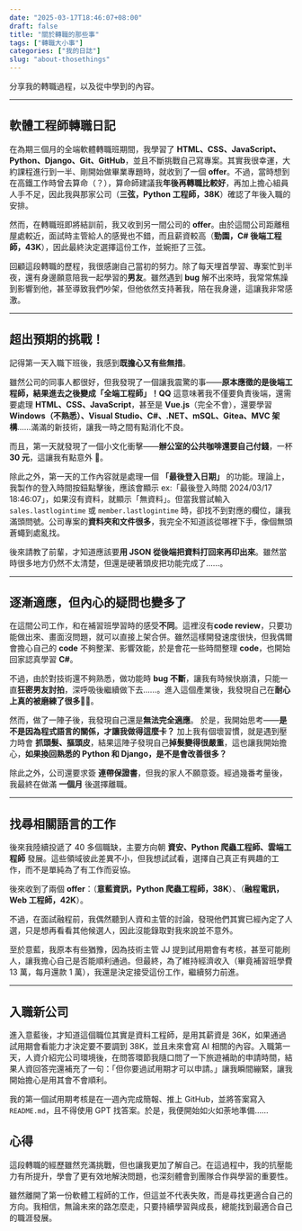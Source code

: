 ```yaml
---
date: "2025-03-17T18:46:07+08:00"
draft: false
title: "關於轉職的那些事"
tags: ["轉職大小事"]
categories: ["我的日誌"]
slug: "about-thosethings"
---
```


分享我的轉職過程，以及從中學到的內容。

<!--more-->

---

## **軟體工程師轉職日記**

在為期三個月的全端軟體轉職班期間，我學習了 **HTML、CSS、JavaScript、Python、Django、Git、GitHub**，並且不斷挑戰自己寫專案。其實我很幸運，大約課程進行到一半、剛開始做畢業專題時，就收到了一個 **offer**。不過，當時想到在高鐵工作時曾去算命（？），算命師建議我**年後再轉職比較好**，再加上擔心組員人手不足，因此我與那家公司（**三弦，Python 工程師，38K**）確認了年後入職的安排。

然而，在轉職班即將結訓前，我又收到另一間公司的 **offer**。由於這間公司距離租屋處較近，面試時主管給人的感覺也不錯，而且薪資較高（**勁園，C# 後端工程師，43K**），因此最終決定選擇這份工作，並婉拒了三弦。

回顧這段轉職的歷程，我很感謝自己當初的努力。除了每天埋首學習、專案忙到半夜，還有身邊願意陪我一起學習的**男友**。雖然遇到 **bug** 解不出來時，我常常焦躁到影響到他，甚至導致我們吵架，但他依然支持著我，陪在我身邊，這讓我非常感激。

---

## **超出預期的挑戰！**

記得第一天入職下班後，我感到**既擔心又有些無措**。

雖然公司的同事人都很好，但我發現了一個讓我震驚的事——**原本應徵的是後端工程師，結果進去之後變成「全端工程師」！QQ** 這意味著我不僅要負責後端，還需要處理 **HTML、CSS、JavaScript**，甚至是 **Vue.js**（完全不會），還要學習 **Windows（不熟悉）、Visual Studio、C#、.NET、mSQL、Gitea、MVC 架構**……滿滿的新技術，讓我一時之間有點消化不良。

而且，第一天就發現了一個小文化衝擊——**辦公室的公共咖啡還要自己付錢**，一杯 **30 元**，這讓我有點意外 🤣。

除此之外，第一天的工作內容就是處理一個 **「最後登入日期」** 的功能。理論上，我製作的登入時間按鈕點擊後，應該會顯示 ex:「最後登入時間 2024/03/17 18:46:07」，如果沒有資料，就顯示「無資料」。但當我嘗試輸入 `sales.lastlogintime` 或 `member.lastlogintime` 時，卻找不到對應的欄位，讓我滿頭問號。公司專案的**資料夾和文件很多**，我完全不知道該從哪裡下手，像個無頭蒼蠅到處亂找。

後來請教了前輩，才知道應該要**用 JSON 從後端把資料打回來再印出來**。雖然當時很多地方仍然不太清楚，但還是硬著頭皮把功能完成了……。

---

## **逐漸適應，但內心的疑問也變多了**

在這間公司工作，和在補習班學習時的感受**不同**。這裡沒有**code review**，只要功能做出來、畫面沒問題，就可以直接上架合併。雖然這樣開發速度很快，但我偶爾會擔心自己的 **code** 不夠整潔、影響效能，於是會花一些時間整理 **code**，也開始回家認真學習 **C#**。

不過，由於對技術還不夠熟悉，做功能時 **bug 不斷**，讓我有時候快崩潰，只能一直**狂密男友討拍**，深呼吸後繼續做下去……。進入這個產業後，我發現自己在**耐心上真的被磨練了很多**😵‍💫。

然而，做了一陣子後，我發現自己還是**無法完全適應**。
於是，我開始思考——**是不是因為程式語言的關係，才讓我做得這麼卡？** 加上我有個壞習慣，就是遇到壓力時會 **抓頭髮、摳頭皮**，結果這陣子發現自己**掉髮變得很嚴重**，這也讓我開始擔心，**如果換回熟悉的 Python 和 Django，是不是會改善很多？**

除此之外，公司還要求簽 **連帶保證書**，但我的家人不願意簽。經過幾番考量後，我最終在做滿 **一個月** 後選擇離職。

---

## **找尋相關語言的工作**

後來我陸續投遞了 40 多個職缺，主要方向朝 **資安、Python 爬蟲工程師、雲端工程師** 發展。這些領域彼此差異不小，但我想試試看，選擇自己真正有興趣的工作，而不是單純為了有工作而妥協。

後來收到了兩個 **offer**：（**意藍資訊，Python 爬蟲工程師，38K**）、（**融程電訊，Web 工程師，42K**）。

不過，在面試融程前，我偶然聽到人資和主管的討論，發現他們其實已經內定了人選，只是想再看看其他候選人，因此沒能錄取對我來說並不意外。

至於意藍，我原本有些猶豫，因為技術主管 JJ 提到試用期會有考核，甚至可能刷人，讓我擔心自己是否能順利通過。但最終，為了維持經濟收入（畢竟補習班學費 13 萬，每月還款 1 萬），我還是決定接受這份工作，繼續努力前進。

---

## **入職新公司**

進入意藍後，才知道這個職位其實是資料工程師，是用其薪資是 36K，如果通過試用期會看能力才決定要不要調到 38K，並且未來會寫 AI 相關的內容。入職第一天，人資介紹完公司環境後，在問答環節我隨口問了一下旅遊補助的申請時間，結果人資回答完還補充了一句：「但你要過試用期才可以申請。」讓我瞬間繃緊，讓我開始擔心是用其會不會順利。

我的第一個試用期考核是在一週內完成簡報、推上 GitHub，並將答案寫入 `README.md`，且不得使用 GPT 找答案。於是，我便開始如火如荼地準備……

## **心得**

這段轉職的經歷雖然充滿挑戰，但也讓我更加了解自己。在這過程中，我的抗壓能力有所提升，學會了更有效地解決問題，也深刻體會到團隊合作與學習的重要性。

雖然離開了第一份軟體工程師的工作，但這並不代表失敗，而是尋找更適合自己的方向。我相信，無論未來的路怎麼走，只要持續學習與成長，總能找到最適合自己的職涯發展。
